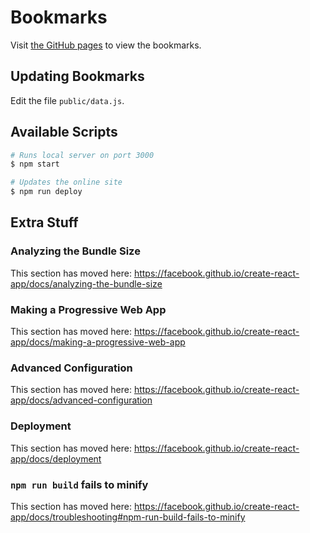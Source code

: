 # Bookmarks

Visit [the GitHub pages](https://ucleuvenlimburg.github.io/bookmarks/) to view the bookmarks.

## Updating Bookmarks

Edit the file `public/data.js`.

## Available Scripts

```bash
# Runs local server on port 3000
$ npm start

# Updates the online site
$ npm run deploy
```

## Extra Stuff

### Analyzing the Bundle Size

This section has moved here: https://facebook.github.io/create-react-app/docs/analyzing-the-bundle-size

### Making a Progressive Web App

This section has moved here: https://facebook.github.io/create-react-app/docs/making-a-progressive-web-app

### Advanced Configuration

This section has moved here: https://facebook.github.io/create-react-app/docs/advanced-configuration

### Deployment

This section has moved here: https://facebook.github.io/create-react-app/docs/deployment

### `npm run build` fails to minify

This section has moved here: https://facebook.github.io/create-react-app/docs/troubleshooting#npm-run-build-fails-to-minify
